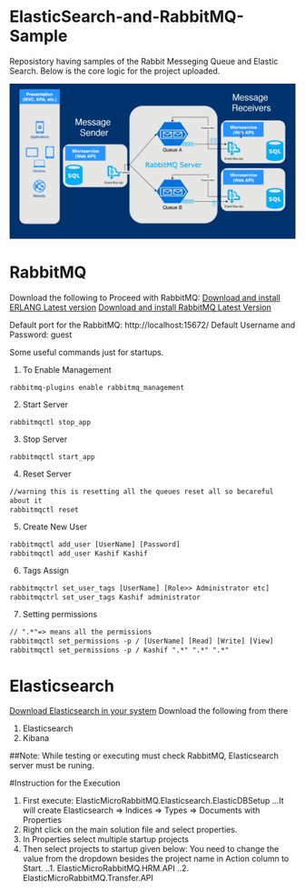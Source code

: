 # ElasticSearch-and-RabbitMQ-Sample

Reposistory having samples of the Rabbit Messeging Queue and Elastic Search. Below is the core logic for the project uploaded.

![](CoreLogic.PNG)

# RabbitMQ
Download the following to Proceed with RabbitMQ:
[Download and install ERLANG Latest version](https://www.erlang.org/downloads)
[Download and install RabbitMQ Latest Version](https://www.rabbitmq.com/download.html)

Default port for the RabbitMQ: http://localhost:15672/
Default Username and Password: guest

Some useful commands just for startups.
1. To Enable Management
```
rabbitmq-plugins enable rabbitmq_management
```
2. Start Server
```
rabbitmqctl stop_app
```
3. Stop Server
```
rabbitmqctl start_app
```
4. Reset Server
```
//warning this is resetting all the queues reset all so becareful about it
rabbitmqctl reset
```
5. Create New User
```
rabbitmqctl add_user [UserName] [Password]
rabbitmqctl add_user Kashif Kashif
```
6. Tags Assign 
```
rabbitmqctrl set_user_tags [UserName] [Role>> Administrator etc]
rabbitmqctrl set_user_tags Kashif administrator
```
7. Setting permissions
```
// ".*"=> means all the permissions
rabbitmqctl set_permissions -p / [UserName] [Read] [Write] [View]
rabbitmqctl set_permissions -p / Kashif ".*" ".*" ".*"
```

# Elasticsearch
[Download Elasticsearch in your system](https://www.elastic.co/downloads/)
Download the following from there
1. Elasticsearch
2. Kibana

##Note: While testing or executing must check RabbitMQ, Elasticsearch server must be runing.


#Instruction for the Execution
1. First execute: ElasticMicroRabbitMQ.Elasticsearch.ElasticDBSetup 
...It will create Elasticsearch => Indices => Types => Documents with Properties
2. Right click on the main solution file and select properties.
3. In Properties select multiple startup projects
4. Then select projects to startup given below: You need to change the value from the dropdown besides the project name in Action column to Start.
..1. ElasticMicroRabbitMQ.HRM.API
..2. ElasticMicroRabbitMQ.Transfer.API

